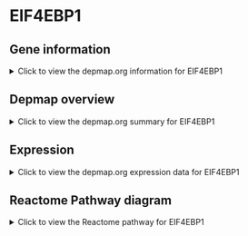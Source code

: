 <h1>EIF4EBP1</h1>

<h2>Gene information</h2>
<details>
  <summary>Click to view the depmap.org information for EIF4EBP1</summary>
  <p><a href="https://depmap.org/portal/gene/EIF4EBP1?tab=about" target="_BLANK">Open page in a new tab...</a></p>
  <iframe src="https://depmap.org/portal/gene/EIF4EBP1?tab=about" style="border:none;width:100%;height:800px"></iframe>
</details>

<h2>Depmap overview</h2>
<details>
  <summary>Click to view the depmap.org summary for EIF4EBP1</summary>
  <p><a href="https://depmap.org/portal/gene/EIF4EBP1?tab=overview" target="_BLANK">Open page in a new tab...</a></p>
  <iframe src="https://depmap.org/portal/gene/EIF4EBP1?tab=overview" style="border:none;width:100%;height:800px"></iframe>
</details>

<h2>Expression</h2>
<details>
  <summary>Click to view the depmap.org expression data for EIF4EBP1</summary>
  <p><a href="https://depmap.org/portal/gene/EIF4EBP1?tab=characterization" target="_BLANK">Open page in a new tab...</a></p>
  <iframe src="https://depmap.org/portal/gene/EIF4EBP1?tab=characterization" style="border:none;width:100%;height:800px"></iframe>
</details>



<h2>Reactome Pathway diagram</h2>
<details>
  <summary>Click to view the Reactome pathway for EIF4EBP1</summary>
  <p><a href="https://reactome.org/PathwayBrowser/#/R-HSA-72662" target="_BLANK">Open page in a new tab...</a></p>
  <p>Activation of the mRNA upon binding of the cap-binding complex and eIFs, and subsequent binding to 43S</p>
<iframe src="https://reactome.org/PathwayBrowser/#/R-HSA-72662" style="border:none;width:100%;height:800px"></iframe>
</details>



